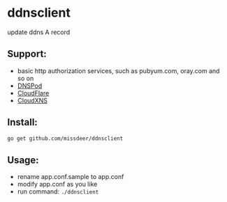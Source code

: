 # ddnsclient
update ddns A record

Support:
----
- basic http authorization services, such as pubyum.com, oray.com and so on
- [DNSPod](https://dnspod.cn)
- [CloudFlare](https://www.cloudflare.com)
- [CloudXNS](https://www.cloudxns.net)

Install:
----
```bash
go get github.com/missdeer/ddnsclient
```

Usage:
----
- rename app.conf.sample to app.conf
- modify app.conf as you like
- run command: `./ddnsclient`
